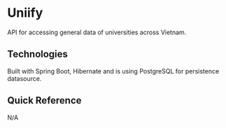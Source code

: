 # Uniify
API for accessing general data of universities across Vietnam.

## Technologies
Built with Spring Boot, Hibernate and is using PostgreSQL for persistence datasource.

## Quick Reference
N/A

